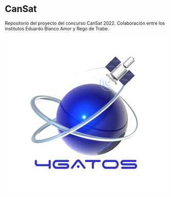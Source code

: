 # CanSat
Repositorio del proyecto del concurso CanSat 2022. Colaboración entre los institutos Eduardo Blanco Amor y Rego de Trabe.

![logo del equipo](./logo.png)
